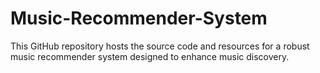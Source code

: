 # Music-Recommender-System
This GitHub repository hosts the source code and resources for a robust music recommender system designed to enhance music discovery.
